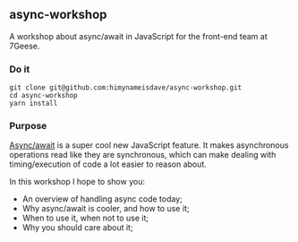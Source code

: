 ## async-workshop

A workshop about async/await in JavaScript for the front-end team at 7Geese.

### Do it

```
git clone git@github.com:himynameisdave/async-workshop.git
cd async-workshop
yarn install
```

### Purpose

[Async/await](https://developer.mozilla.org/en-US/docs/Web/JavaScript/Reference/Statements/async_function) is a super cool new JavaScript feature. It makes asynchronous operations read like they are synchronous, which can make dealing with timing/execution of code a lot easier to reason about.

In this workshop I hope to show you:

- An overview of handling async code today;
- Why async/await is cooler, and how to use it;
- When to use it, when not to use it;
- Why you should care about it;
